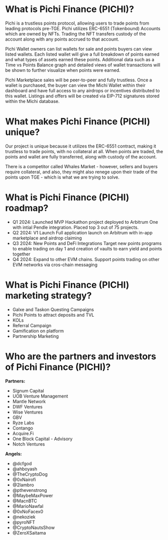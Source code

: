 
# What is Pichi Finance (PICHI)?
Pichi is a trustless points protocol, allowing users to trade points from leading protocols pre-TGE. Pichi utilizes ERC-6551 (Tokenbound) Accounts which are owned by NFTs. Trading the NFT transfers custody of the account along with any points accrued to that account.   

Pichi Wallet owners can list wallets for sale and points buyers can view listed wallets. Each listed wallet will give a full breakdown of points earned and what types of assets earned these points. Additional data such as a Time vs Points Balance graph and detailed views of wallet transactions will be shown to further visualize when points were earned.   

Pichi Marketplace sales will be peer-to-peer and fully trustless. Once a wallet is purchased, the buyer can view the Michi Wallet within their dashboard and have full access to any airdrops or incentives distributed to this wallet. Listings and offers will be created via EIP-712 signatures stored within the Michi database.   
# What makes Pichi Finance (PICHI) unique?
Our project is unique because it utilizes the ERC-6551 contract, making it trustless to trade points, with no collateral at all. When points are traded, the points and wallet are fully transferred, along with custody of the account.   

There is a competitor called Whales Market - however, sellers and buyers require collateral, and also, they might also renege upon their trade of the points upon TGE - which is what we are trying to solve.   

# What is Pichi Finance (PICHI) roadmap?
- Q1 2024: Launched MVP Hackathon project deployed to Arbitrum One with intial Pendle integration. Placed top 3 out of 75 projects.
- Q2 2024: V1 Launch Full application launch on Arbitrum with in-app marketplace and airdrop claiming
- Q3 2024: New Points and DeFi Integrations Target new points programs to enable trading on day 1 and creation of vaults to earn yield and points together
- Q4 2024: Expand to other EVM chains. Support points trading on other EVM networks via cros-chain messaging
# What is Pichi Finance (PICHI) marketing strategy?
* Galxe and Taskon Questing Campaigns
* Pichi Points to attract deposits and TVL
* KOLs
* Referral Campaign
* Gamification on platform
* Partnership Marketing

# Who are the partners and investors of Pichi Finance (PICHI)?
**Partners:**
* Signum Capital
* UOB Venture Management
* Mantle Network
* DWF Ventures
* Wise Ventures
* GBV
* Ryze Labs
* Contango
* Acquire.Fi
* One Block Capital - Advisory
* Notch Ventures
  
**Angels:**
* @dcfgod
* @ahboyash
* @TheCryptoDog
* @0xNairofi
* @2lambro
* @pthevenstrong
* @MaybeMaxPower
* @MacnBTC
* @MarioNawfal
* @0xNoFacex0
* @nekoziek
* @pyroNFT
* @CryptoNautsShow
* @ZeroXSaitama
